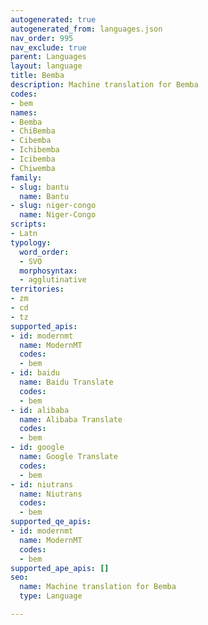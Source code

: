 ```yaml
---
autogenerated: true
autogenerated_from: languages.json
nav_order: 995
nav_exclude: true
parent: Languages
layout: language
title: Bemba
description: Machine translation for Bemba
codes:
- bem
names:
- Bemba
- ChiBemba
- Cibemba
- Ichibemba
- Icibemba
- Chiwemba
family:
- slug: bantu
  name: Bantu
- slug: niger-congo
  name: Niger-Congo
scripts:
- Latn
typology:
  word_order:
  - SVO
  morphosyntax:
  - agglutinative
territories:
- zm
- cd
- tz
supported_apis:
- id: modernmt
  name: ModernMT
  codes:
  - bem
- id: baidu
  name: Baidu Translate
  codes:
  - bem
- id: alibaba
  name: Alibaba Translate
  codes:
  - bem
- id: google
  name: Google Translate
  codes:
  - bem
- id: niutrans
  name: Niutrans
  codes:
  - bem
supported_qe_apis:
- id: modernmt
  name: ModernMT
  codes:
  - bem
supported_ape_apis: []
seo:
  name: Machine translation for Bemba
  type: Language

---
```


